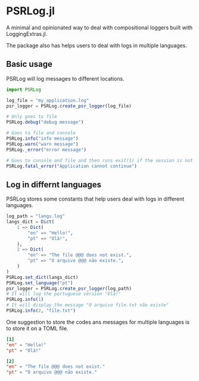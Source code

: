 # PSRLog.jl

A minimal and opinionated way to deal with compositional loggers built with LoggingExtras.jl. 

The package also has helps users to deal with logs in multiple languages.

## Basic usage

PSRLog will log messages to different locations.

```julia
import PSRLog

log_file = "my_application.log"
psr_logger = PSRLog.create_psr_logger(log_file)

# Only goes to file
PSRLog.debug("debug message")

# Goes to file and console
PSRLog.info("info message")
PSRLog.warn("warn message")
PSRLog._error("error message")

# Goes to console and file and then runs exit(1) if the session is not iterative.
PSRLog.fatal_error("Application cannot continue")
```

## Log in differnt languages

PSRLog stores some constants that help users deal with logs in different languages.

```julia
log_path = "langs.log"
langs_dict = Dict(
    1 => Dict(
        "en" => "Hello!",
        "pt" => "Olá!",
    ),
    2 => Dict(
        "en" => "The file @@@ does not exist.",
        "pt" => "O arquivo @@@ não existe.",
    )
)
PSRLog.set_dict(langs_dict)
PSRLog.set_language("pt")
psr_logger = PSRLog.create_psr_logger(log_path)
# It will log the portuguese version "Olá!"
PSRLog.info(1)
# It will display the message "O arquivo file.txt não existe"
PSRLog.info(2, "file.txt")
```

One suggestion to store the codes ans messages for multiple languages is to store it on a TOML file.
```toml
[1]
"en" = "Hello!"
"pt" = "Olá!"

[2]
"en" = "The file @@@ does not exist."
"pt" = "O arquivo @@@ não existe."
```
